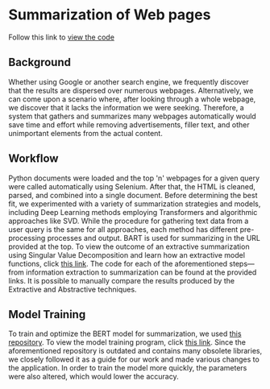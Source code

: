 # Summarization of Web pages
Follow this link to [view the code](https://colab.research.google.com/drive/1sWqECd9cK7-lw9Zk_i3AXK2CzXOocELM?usp=sharing)

## Background
Whether using Google or another search engine, we frequently discover that the results are dispersed over numerous webpages. Alternatively, we can come upon a scenario where, after looking through a whole webpage, we discover that it lacks the information we were seeking. Therefore, a system that gathers and summarizes many webpages automatically would save time and effort while removing advertisements, filler text, and other unimportant elements from the actual content.
## Workflow
Python documents were loaded and the top 'n' webpages for a given query were called automatically using Selenium. After that, the HTML is cleaned, parsed, and combined into a single document. Before determining the best fit, we experimented with a variety of summarization strategies and models, including Deep Learning methods employing Transformers and algorithmic approaches like SVD. While the procedure for gathering text data from a user query is the same for all approaches, each method has different pre-processing processes and output. BART is used for summarizing in the URL provided at the top. To view the outcome of an extractive summarization using Singular Value Decomposition and learn how an extractive model functions, click [this link](https://colab.research.google.com/drive/1GhtG3qJLQ2IxeMhDrKc8oWLR4g2iPBf0?usp=sharing). The code for each of the aforementioned steps—from information extraction to summarization can be found at the provided links. It is possible to manually compare the results produced by the Extractive and Abstractive techniques.
## Model Training
To train and optimize the BERT model for summarization, we used [this repository](https://github.com/joshcoward63/TextAbstractiveSummarization). To view the model training program, click [this link](https://colab.research.google.com/drive/1iz2YMzVzSt8_6GtL7l9m-TyzyCI2Waes?usp=sharing). Since the aforementioned repository is outdated and contains many obsolete libraries, we closely followed it as a guide for our work and made various changes to the application. In order to train the model more quickly, the parameters were also altered, which would lower the accuracy.
